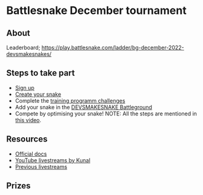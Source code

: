 # Battlesnake December tournament

## About
Leaderboard; https://play.battlesnake.com/ladder/bg-december-2022-devsmakesnakes/

## Steps to take part
- [Sign up](https://play.battlesnake.com)
- [Create your snake](https://play.battlesnake.com/account/snakes/interstitial/)
- Complete the [training programm challenges](https://play.battlesnake.com/challenges/)
- Add your snake in the [DEVSMAKESNAKE Battleground](https://play.battlesnake.com/challenges/)
- Compete by optimising your snake!
NOTE: All the steps are mentioned in [this video](https://youtu.be/LDsUpjLV5Uk).

## Resources
- [Official docs](https://docs.battlesnake.com)
- [YouTube livestreams by Kunal](https://www.youtube.com/KunalKushwaha)
- [Previous livestreams](https://www.twitch.tv/BattlesnakeOfficial/videos)

## Prizes

